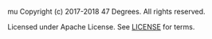 mu
Copyright (c) 2017-2018 47 Degrees.  All rights reserved.

Licensed under Apache License. See [LICENSE](LICENSE) for terms.